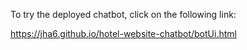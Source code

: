 To try the deployed chatbot, click on the following link:

https://jha6.github.io/hotel-website-chatbot/botUi.html
